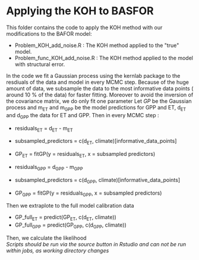 # Applying the KOH to BASFOR

This folder contains the code to apply the KOH method with our modifications to the BAFOR model: 
+ Problem_KOH_add_noise.R : The KOH method applied to the "true" model.
+ Problem_func_KOH_add_noise.R : The KOH method applied to the model with structural error. 

In the code we fit a Gaussian process using the kernlab package to the resdiuals of the data and model in every MCMC step.
Because of the huge amount of data, we subsample the data to the most informative data points ( around 10 % of the data) for faster fitting. 
Moreover to avoid the inversion of the covariance matrix, we do only fit one parameter 
Let *GP* be the Gaussian process and m<sub>ET</sub> and m<sub>GPP</sub> be the model predictions for GPP and ET, d<sub>ET</sub> and d<sub>GPP</sub> the data for ET and GPP. 
Then in every MCMC step : 
+ residuals<sub>ET</sub> = d<sub>ET</sub> - m<sub>ET</sub>
+ subsampled_predictors = c(d<sub>ET</sub>, climate)[informative_data_points]
+ GP<sub>ET</sub> = fitGP(y =  residuals<sub>ET</sub>, x = subsampled predictors)

+ residuals<sub>GPP</sub> = d<sub>GPP</sub> - m<sub>GPP</sub>
+ subsampled_predictors = c(d<sub>GPP</sub>, climate)[informative_data_points]
+ GP<sub>GPP</sub> = fitGP(y =  residuals<sub>GPP</sub>, x = subsampled predictors)

Then we extraplote to the full model calibration data 
+ GP_full<sub>ET</sub> = predict(GP<sub>ET</sub>, c(d<sub>ET</sub>, climate))
+ GP_full<sub>GPP</sub> = predict(GP<sub>GPP</sub>, c(d<sub>GPP</sub>, climate))

Then, we calculate the likelihood <br>
*Scripts should be run via the source button in Rstudio and can not be run within jobs, as working directory changes*
